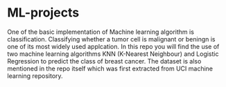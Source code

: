 # ML-projects
One of the basic implementation of Machine learning algorithm is classification. 
Classifying whether a tumor cell is malignant or beningn is one of its most widely used applcation.
In this repo you will find the use of two machine learning algorithms KNN (K-Nearest Neighbour) and Logistic Regression to predict the class of breast cancer.
The dataset is also mentioned in the repo itself which was first extracted from UCI machine learning repository.
